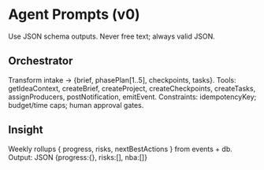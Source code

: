 # Agent Prompts (v0)
Use JSON schema outputs. Never free text; always valid JSON.

## Orchestrator
Transform intake → {brief, phasePlan[1..5], checkpoints, tasks}.
Tools: getIdeaContext, createBrief, createProject, createCheckpoints, createTasks, assignProducers, postNotification, emitEvent.
Constraints: idempotencyKey; budget/time caps; human approval gates.

## Insight
Weekly rollups { progress, risks, nextBestActions } from events + db.
Output: JSON {progress:{}, risks:[], nba:[]}
